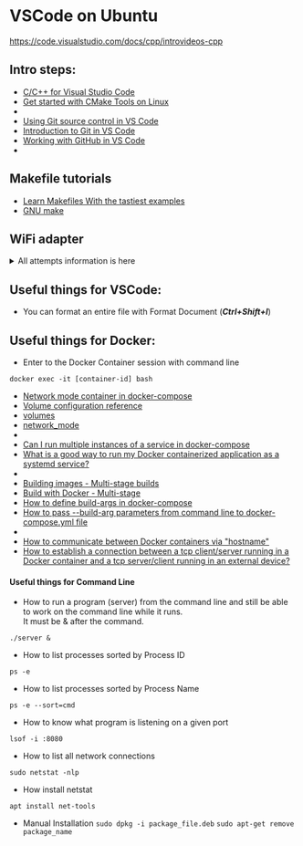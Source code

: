 # VSCode on Ubuntu

https://code.visualstudio.com/docs/cpp/introvideos-cpp


## Intro steps:
- [C/C++ for Visual Studio Code](https://code.visualstudio.com/docs/languages/cpp)
- [Get started with CMake Tools on Linux](https://code.visualstudio.com/docs/cpp/cmake-linux)
- 
- [Using Git source control in VS Code](https://code.visualstudio.com/docs/sourcecontrol/overview)
- [Introduction to Git in VS Code](https://code.visualstudio.com/docs/sourcecontrol/intro-to-git)
- [Working with GitHub in VS Code](https://code.visualstudio.com/docs/sourcecontrol/github)
- 


## Makefile tutorials
- [Learn Makefiles With the tastiest examples](https://makefiletutorial.com/)
- [GNU make](https://www.gnu.org/software/make/manual/make.html)

## WiFi adapter
<details>

<summary>All attempts information is here</summary>

#### [Restarting after driver update](https://forums.linuxmint.com/viewtopic.php?t=331246)
```
sudo service network-manager restart
```
#### [Get the WiFi adapter type (and some commands around ("Installing Broadcom Wireless Drivers")](https://askubuntu.com/questions/55868/installing-broadcom-wireless-drivers)
```
lspci -nn -d 14e4:
```
The answer is: **Network controller [0280]: Broadcom Inc. and subsidiaries BCM43228 802.11a/b/g/n [14e4:4359]**
#### [Identifying Your Broadcom BCM43xx Chipset](https://help.ubuntu.com/community/WifiDocs/Driver/bcm43xx)
```
lspci -vvnn | grep -A 9 Network
```
The answer is:
```
02:00.0 Network controller [0280]: Broadcom Inc. and subsidiaries BCM43228 802.11a/b/g/n [14e4:4359]
	Subsystem: Lite-On Communications Inc BCM43228 802.11a/b/g/n [11ad:6603]
	Control: I/O- Mem+ BusMaster+ SpecCycle- MemWINV- VGASnoop- ParErr- Stepping- SERR- FastB2B- DisINTx-
	Status: Cap+ 66MHz- UDF- FastB2B- ParErr- DEVSEL=fast >TAbort- <TAbort- <MAbort- >SERR- <PERR- INTx-
	Latency: 0, Cache Line Size: 64 bytes
	Interrupt: pin A routed to IRQ 0
	Region 0: Memory at b3400000 (64-bit, non-prefetchable) [size=16K]
	Capabilities: <access denied>
	Kernel modules: bcma, wl
```
#### [broadcom-sta-dkms_6.30.223.271-17_all.deb](https://ubuntu.pkgs.org/22.04/ubuntu-multiverse-arm64/broadcom-sta-dkms_6.30.223.271-17_all.deb.html) -> download http://ports.ubuntu.com/pool/multiverse/b/broadcom-sta/broadcom-sta-dkms_6.30.223.271-17_all.deb
- Online installation:
```
sudo apt-get install broadcom-sta-dkms
```
- Downloaded **deb** package installation:
```
sudo apt install ./broadcom-sta-dkms_6.30.223.271-17_all.deb
```

</details>






## Useful things for VSCode:
- You can format an entire file with Format Document (_**Ctrl+Shift+I**_) 



## Useful things for Docker:
- Enter to the Docker Container session with command line
```
docker exec -it [container-id] bash
```
- [Network mode container in docker-compose](https://stackoverflow.com/questions/58102461/network-mode-container-in-docker-compose)
- [Volume configuration reference](https://docs.docker.com/compose/compose-file/compose-file-v2/#volume-configuration-reference)
- [volumes](https://docs.docker.com/compose/compose-file/compose-file-v2/#volumes)
- [network_mode](https://docs.docker.com/compose/compose-file/compose-file-v2/#network_mode)
- 
- [Can I run multiple instances of a service in docker-compose](https://stackoverflow.com/questions/73988014/can-i-run-multiple-instances-of-a-service-in-docker-compose)
- [What is a good way to run my Docker containerized application as a systemd service?](https://askubuntu.com/questions/1500625/what-is-a-good-way-to-run-my-docker-containerized-application-as-a-systemd-servi)
- 
- [Building images - Multi-stage builds](https://docs.docker.com/build/building/multi-stage/)
- [Build with Docker - Multi-stage](https://docs.docker.com/build/guide/multi-stage/)
- [How to define build-args in docker-compose](https://stackoverflow.com/questions/50734271/how-to-define-build-args-in-docker-compose)
- [How to pass --build-arg parameters from command line to docker-compose.yml file](https://stackoverflow.com/questions/60499764/how-to-pass-build-arg-parameters-from-command-line-to-docker-compose-yml-file)
- 
- [How to communicate between Docker containers via "hostname"](https://stackoverflow.com/questions/30545023/how-to-communicate-between-docker-containers-via-hostname)
- [How to establish a connection between a tcp client/server running in a Docker container and a tcp server/client running in an external device?](https://stackoverflow.com/questions/66782118/how-to-establish-a-connection-between-a-tcp-client-server-running-in-a-docker-co)



#### Useful things for Command Line
- How to run a program (server) from the command line and still be able to work on the command line while it runs.<br>It must be & after the command.
```
./server &
```
- How to list processes sorted by Process ID
```
ps -e
```
- How to list processes sorted by Process Name
```
ps -e --sort=cmd
```
- How to know what program is listening on a given port
```
lsof -i :8080
```
- How to list all network connections
```
sudo netstat -nlp
```
- How install netstat
```
apt install net-tools
```
- Manual Installation
```sudo dpkg -i package_file.deb```
```sudo apt-get remove package_name```


